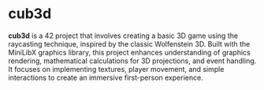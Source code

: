 # cub3d  

**cub3d** is a 42 project that involves creating a basic 3D game using the raycasting technique, inspired by the classic Wolfenstein 3D. Built with the MiniLibX graphics library, this project enhances understanding of graphics rendering, mathematical calculations for 3D projections, and event handling. It focuses on implementing textures, player movement, and simple interactions to create an immersive first-person experience.  
